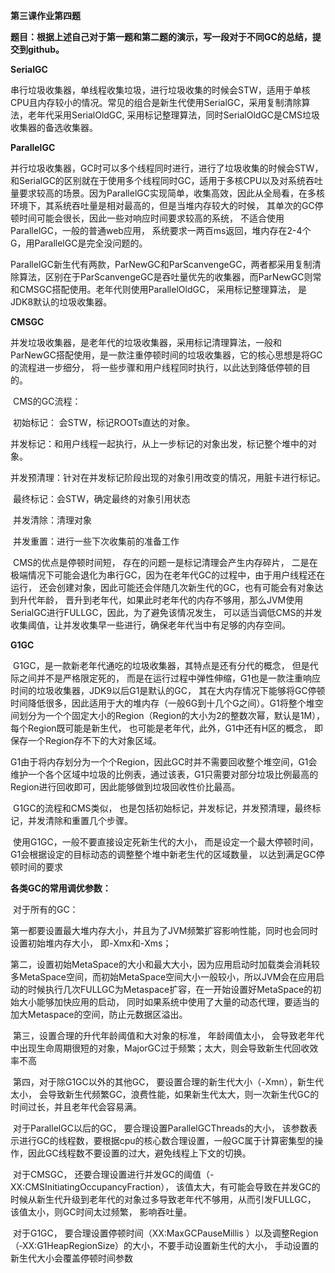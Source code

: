 **第三课作业第四题**

**题目：根据上述自己对于第一题和第二题的演示，写一段对于不同GC的总结，提交到github。**

**SerialGC**

​	    串行垃圾收集器，单线程收集垃圾，进行垃圾收集的时候会STW，适用于单核CPU且内存较小的情况。常见的组合是新生代使用SerialGC，采用复制清除算法，老年代采用SerialOldGC, 采用标记整理算法，同时SerialOldGC是CMS垃圾收集器的备选收集器。

**ParallelGC**

​	    并行垃圾收集器，GC时可以多个线程同时进行，进行了垃圾收集的时候会STW， 和SerialGC的区别就在于使用多个线程同时GC，适用于多核CPU以及对系统吞吐量要求较高的场景。因为ParallelGC实现简单，收集高效，因此从全局看，在多核环境下，其系统吞吐量是相对最高的，但是当堆内存较大的时候， 其单次的GC停顿时间可能会很长，因此一些对响应时间要求较高的系统， 不适合使用ParallelGC，一般的普通web应用， 系统要求一两百ms返回，堆内存在2-4个G，用ParallelGC是完全没问题的。

​	    ParallelGC新生代有两款，ParNewGC和ParScanvengeGC，两者都采用复制清除算法，区别在于ParScanvengeGC是吞吐量优先的收集器，而ParNewGC则常和CMSGC搭配使用。老年代则使用ParallelOldGC， 采用标记整理算法， 是JDK8默认的垃圾收集器。

**CMSGC**

​		并发垃圾收集器，是老年代的垃圾收集器，采用标记清理算法，一般和ParNewGC搭配使用，是一款注重停顿时间的垃圾收集器，它的核心思想是将GC的流程进一步细分， 将一些步骤和用户线程同时执行，以此达到降低停顿的目的。

​		CMS的GC流程：

​			初始标记： 会STW，标记ROOTs直达的对象。

​			并发标记：和用户线程一起执行，从上一步标记的对象出发，标记整个堆中的对象。

​			并发预清理：针对在并发标记阶段出现的对象引用改变的情况，用脏卡进行标记。

​			最终标记：会STW，确定最终的对象引用状态

​			并发清除：清理对象

​			并发重置：进行一些下次收集前的准备工作

​	CMS的优点是停顿时间短， 存在的问题一是标记清理会产生内存碎片， 二是在极端情况下可能会退化为串行GC，因为在老年代GC的过程中，由于用户线程还在运行， 还会创建对象，因此可能还会伴随几次新生代的GC，也有可能会有对象达到升代年龄， 晋升到老年代，如果此时老年代的内存不够用，那么JVM使用SerialGC进行FULLGC，因此，为了避免该情况发生， 可以适当调低CMS的并发收集阈值，让并发收集早一些进行，确保老年代当中有足够的内存空间。

**G1GC**

​	G1GC，是一款新老年代通吃的垃圾收集器，其特点是还有分代的概念， 但是代际之间并不是严格限定死的， 而是在运行过程中弹性伸缩，G1也是一款注重响应时间的垃圾收集器，JDK9以后G1是默认的GC， 其在大内存情况下能够将GC停顿时间降低很多，因此适用于大的堆内存（一般6G到十几个G之间）。G1将整个堆空间划分为一个个固定大小的Region（Region的大小为2的整数次幂，默认是1M），每个Region既可能是新生代， 也可能是老年代，此外，G1中还有H区的概念， 即保存一个Region存不下的大对象区域。

​	G1由于将内存划分为一个个Region，因此GC时并不需要回收整个堆空间，G1会维护一个各个区域中垃圾的比例表，通过该表，G1只需要对部分垃圾比例最高的Region进行回收即可，因此能够做到垃圾回收性价比最高。

​	G1GC的流程和CMS类似， 也是包括初始标记，并发标记，并发预清理，最终标记，并发清除和重置几个步骤。

​	使用G1GC，一般不要直接设定死新生代的大小， 而是设定一个最大停顿时间， G1会根据设定的目标动态的调整整个堆中新老生代的区域数量， 以达到满足GC停顿时间的要求



**各类GC的常用调优参数：**

​		对于所有的GC：

​		第一都要设置最大堆内存大小，并且为了JVM频繁扩容影响性能，同时也会同时设置初始堆内存大小， 即-Xmx和-Xms； 

​		第二，设置初始MetaSpace的大小和最大大小，因为应用启动时加载类会消耗较多MetaSpace空间，而初始MetaSpace空间大小一般较小，所以JVM会在应用启动的时候执行几次FULLGC为Metaspace扩容，在一开始设置好MetaSpace的初始大小能够加快应用的启动， 同时如果系统中使用了大量的动态代理，要适当的加大Metaspace的空间，防止元数据区溢出。

​		第三，设置合理的升代年龄阈值和大对象的标准， 年龄阈值太小， 会导致老年代中出现生命周期很短的对象，MajorGC过于频繁；太大，则会导致新生代回收效率不高

​		第四，对于除G1GC以外的其他GC， 要设置合理的新生代大小（-Xmn），新生代太小， 会导致新生代频繁GC，浪费性能，如果新生代太大，则一次新生代GC的时间过长，并且老年代会容易满。

​	     对于ParallelGC以后的GC， 要合理设置ParallelGCThreads的大小， 该参数表示进行GC的线程数，要根据cpu的核心数合理设置，一般GC属于计算密集型的操作，因此GC线程数不要设置的过大，避免线程上下文的切换。

​		对于CMSGC， 还要合理设置进行并发GC的阈值（-XX:CMSInitiatingOccupancyFraction）， 该值太大，有可能会导致在并发GC的时候从新生代升级到老年代的对象过多导致老年代不够用，从而引发FULLGC， 该值太小，则GC时间太过频繁， 影响吞吐量。

​		对于G1GC， 要合理设置停顿时间（XX:MaxGCPauseMillis  ）以及调整Region（‐XX:G1HeapRegionSize）的大小，不要手动设置新生代的大小， 手动设置的新生代大小会覆盖停顿时间参数